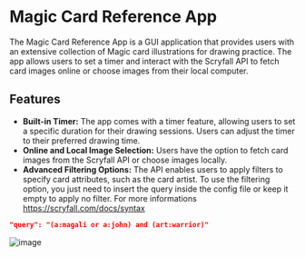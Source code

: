 # Magic Card Reference App

The Magic Card Reference App is a GUI application that provides users with an extensive collection of Magic card illustrations for drawing practice.
The app allows users to set a timer and interact with the Scryfall API to fetch card images online or choose images from their local computer.

## Features

-   **Built-in Timer:** The app comes with a timer feature, allowing users to set a specific duration for their drawing sessions. Users can adjust the timer to their preferred drawing time.
-   **Online and Local Image Selection:** Users have the option to fetch card images from the Scryfall API or choose images locally.
-   **Advanced Filtering Options:** The API enables users to apply filters to specify card attributes, such as the card artist. To use the filtering option, you just need to insert the query inside the config file or keep it empty to apply no filter.
    For more informations https://scryfall.com/docs/syntax

```json
"query": "(a:magali or a:john) and (art:warrior)"
```

![image](https://github.com/Undeadamien/photo_reference_app/assets/126392901/d9ddfd84-4336-42db-b5e1-65de4558889e)
